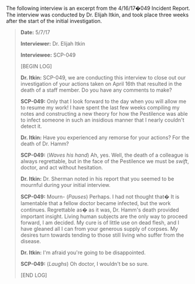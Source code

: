 The following interview is an excerpt from the 4/16/17�049 Incident Report. The interview was conducted by Dr. Elijah Itkin, and took place three weeks after the start of the initial investigation.

>
> **Date:** 5/7/17
>
> **Interviewer:** Dr. Elijah Itkin
>
> **Interviewee:** SCP-049
>
> [BEGIN LOG]
>
> **Dr. Itkin:** SCP-049, we are conducting this interview to close out our investigation of your actions taken on April 16th that resulted in the death of a staff member. Do you have any comments to make?
>
> **SCP-049:** Only that I look forward to the day when you will allow me to resume my work! I have spent the last few weeks compiling my notes and constructing a new theory for how the Pestilence was able to infect someone in such an insidious manner that I nearly couldn't detect it.
>
> **Dr. Itkin:** Have you experienced any remorse for your actions? For the death of Dr. Hamm?
>
> **SCP-049:** (*Waves his hand*) Ah, yes. Well, the death of a colleague is always regrettable, but in the face of the Pestilence we must be *swift*, doctor, and act without hesitation.
>
> **Dr. Itkin:** Dr. Sherman noted in his report that you seemed to be mournful during your initial interview.
>
> **SCP-049:** Mourn- (*Pauses*) Perhaps. I had not thought that� It is lamentable that a fellow doctor became infected, but the work continues. Regrettable as� as it was, Dr. Hamm's death provided important insight. Living human subjects are the only way to proceed forward, I am decided. My cure is of little use on dead flesh, and I have gleaned all I can from your generous supply of corpses. My desires turn towards tending to those still living who suffer from the disease.
>
> **Dr. Itkin:** I'm afraid you're going to be disappointed.
>
> **SCP-049:** (*Laughs*)
Oh doctor, I wouldn't be so sure.
>
> [END LOG]
>
